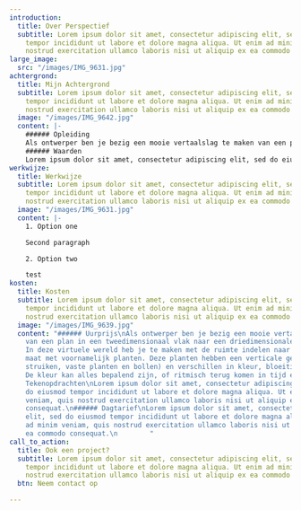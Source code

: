 ```yaml
---
introduction:
  title: Over Perspectief
  subtitle: Lorem ipsum dolor sit amet, consectetur adipiscing elit, sed do eiusmod
    tempor incididunt ut labore et dolore magna aliqua. Ut enim ad minim veniam, quis
    nostrud exercitation ullamco laboris nisi ut aliquip ex ea commodo consequat.
large_image:
  src: "/images/IMG_9631.jpg"
achtergrond:
  title: Mijn Achtergrond
  subtitle: Lorem ipsum dolor sit amet, consectetur adipiscing elit, sed do eiusmod
    tempor incididunt ut labore et dolore magna aliqua. Ut enim ad minim veniam, quis
    nostrud exercitation ullamco laboris nisi ut aliquip ex ea commodo consequat.
  image: "/images/IMG_9642.jpg"
  content: |-
    ###### Opleiding
    Als ontwerper ben je bezig een mooie vertaalslag te maken van een plan in een tweedimensionaal vlak naar een driedimensionale werkelijkheid. In deze virtuele wereld heb je te maken met de ruimte indelen naar een menselijke maat met voornamelijk planten. Deze planten hebben een verticale gelaagdheid (bomen, struiken, vaste planten en bollen) en verschillen in kleur, bloeitijd en textuur. De kleur kan alles bepalend zijn, of ritmisch terug komen in tijd en plaats
    ###### Waarden
    Lorem ipsum dolor sit amet, consectetur adipiscing elit, sed do eiusmod tempor incididunt ut labore et dolore magna aliqua. Ut enim ad minim veniam, quis nostrud exercitation ullamco laboris nisi ut aliquip ex ea commodo consequat.
werkwijze:
  title: Werkwijze
  subtitle: Lorem ipsum dolor sit amet, consectetur adipiscing elit, sed do eiusmod
    tempor incididunt ut labore et dolore magna aliqua. Ut enim ad minim veniam, quis
    nostrud exercitation ullamco laboris nisi ut aliquip ex ea commodo consequat.
  image: "/images/IMG_9631.jpg"
  content: |-
    1. Option one

    Second paragraph

    2. Option two

    test
kosten:
  title: Kosten
  subtitle: Lorem ipsum dolor sit amet, consectetur adipiscing elit, sed do eiusmod
    tempor incididunt ut labore et dolore magna aliqua. Ut enim ad minim veniam, quis
    nostrud exercitation ullamco laboris nisi ut aliquip ex ea commodo consequat.
  image: "/images/IMG_9639.jpg"
  content: "###### Uurprijs\nAls ontwerper ben je bezig een mooie vertaalslag te maken
    van een plan in een tweedimensionaal vlak naar een driedimensionale werkelijkheid.
    In deze virtuele wereld heb je te maken met de ruimte indelen naar een menselijke
    maat met voornamelijk planten. Deze planten hebben een verticale gelaagdheid (bomen,
    struiken, vaste planten en bollen) en verschillen in kleur, bloeitijd en textuur.
    De kleur kan alles bepalend zijn, of ritmisch terug komen in tijd en plaats\n######
    Tekenopdrachten\nLorem ipsum dolor sit amet, consectetur adipiscing elit, sed
    do eiusmod tempor incididunt ut labore et dolore magna aliqua. Ut enim ad minim
    veniam, quis nostrud exercitation ullamco laboris nisi ut aliquip ex ea commodo
    consequat.\n###### Dagtarief\nLorem ipsum dolor sit amet, consectetur adipiscing
    elit, sed do eiusmod tempor incididunt ut labore et dolore magna aliqua. Ut enim
    ad minim veniam, quis nostrud exercitation ullamco laboris nisi ut aliquip ex
    ea commodo consequat.\n        "
call_to_action:
  title: Ook een project?
  subtitle: Lorem ipsum dolor sit amet, consectetur adipiscing elit, sed do eiusmod
    tempor incididunt ut labore et dolore magna aliqua. Ut enim ad minim veniam, quis
    nostrud exercitation ullamco laboris nisi ut aliquip ex ea commodo consequat.
  btn: Neem contact op

---
```

